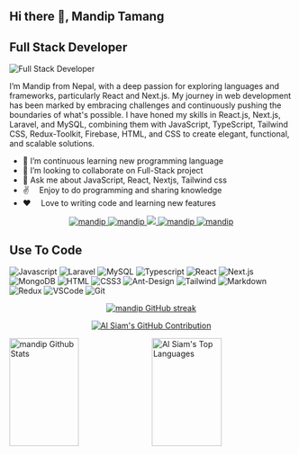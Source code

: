 ## Hi there 👋,  Mandip Tamang
## Full Stack Developer
![Full Stack Developer](https://media.licdn.com/dms/image/v2/D4D16AQH9zPiWGqVZyQ/profile-displaybackgroundimage-shrink_350_1400/profile-displaybackgroundimage-shrink_350_1400/0/1725382501520?e=1731542400&v=beta&t=2hhvkQEuLtDxi7d-N7rpH5_t9lVEeqpL3axj3NU8ZAQ)

I’m Mandip from Nepal, with a deep passion for exploring languages and frameworks, particularly React and Next.js. My journey in web development has been marked by embracing challenges and continuously pushing the boundaries of what's possible. I have honed my skills in React.js, Next.js, Laravel, and MySQL, combining them with JavaScript, TypeScript, Tailwind CSS, Redux-Toolkit, Firebase, HTML, and CSS to create elegant, functional, and scalable solutions.

- 🌱 I’m continuous learning new programming language 
- 👯 I’m looking to collaborate on Full-Stack project  
- 💬 Ask me about JavaScript, React, Nextjs, Tailwind css
-  ✌️ &emsp;Enjoy to do programming and sharing knowledge
- ❤️ &emsp;Love to writing code and learning new features

<p align="center">
 <a href="https://mandiptamang.vercel.app" target="blank">
  <img src="https://img.shields.io/badge/Website-DC143C?style=for-the-badge&logo=medium&logoColor=white" alt="mandip" />
  
 </a>
 <a href="https://linkedin.com/in/mandip-tamang" target="_blank">
  <img src="https://img.shields.io/badge/LinkedIn-0077B5?style=for-the-badge&logo=linkedin&logoColor=white" alt="mandip"/>
 </a>
 <a href="https://twitter.com/mandiptamang77" target="_blank">
  <img src="https://img.shields.io/badge/Twitter-1DA1F2?style=for-the-badge&logo=twitter&logoColor=white" />
 </a>
 <a href="https://instagram.com/mandiptamang125" target="_blank">
  <img src="https://img.shields.io/badge/Instagram-fe4164?style=for-the-badge&logo=instagram&logoColor=white" alt="mandip" />
 </a> 
 <a href="https://www.facebook.com/mandip.tamang.904/" target="_blank">
  <img src="https://img.shields.io/badge/Facebook-20BEFF?&style=for-the-badge&logo=facebook&logoColor=white" alt="mandip"  />
  </a> 
</p>


## Use To Code

![Javascript](https://img.shields.io/badge/Javascript-F0DB4F?style=for-the-badge&labelColor=black&logo=javascript&logoColor=F0DB4F)
![Laravel](https://img.shields.io/badge/Laravel-FF2D20?style=for-the-badge&labelColor=black&logo=laravel&logoColor=FF2D20)
![MySQL](https://img.shields.io/badge/MySQL-4479A1?style=for-the-badge&labelColor=black&logo=mysql&logoColor=4479A1)
![Typescript](https://img.shields.io/badge/Typescript-007acc?style=for-the-badge&labelColor=black&logo=typescript&logoColor=007acc)
![React](https://img.shields.io/badge/-React-61DBFB?style=for-the-badge&labelColor=black&logo=react&logoColor=61DBFB)
![Next.js](https://img.shields.io/badge/next.js-000000?style=for-the-badge&logo=nextdotjs&logoColor=white)
![MongoDB](https://img.shields.io/badge/MongoDB-4EA94B?style=for-the-badge&logo=mongodb&logoColor=white)
![HTML](https://img.shields.io/badge/HTML5-E34F26?style=for-the-badge&logo=html5&logoColor=white)
![CSS3](https://img.shields.io/badge/CSS3-1572B6?style=for-the-badge&logo=css3&logoColor=white)
![Ant-Design](https://img.shields.io/badge/AntDesign-0170FE?style=for-the-badge&logo=antdesign&logoColor=white)
![Tailwind](https://img.shields.io/badge/Tailwind_CSS-092749?style=for-the-badge&logo=tailwindcss&logoColor=06B6D4&labelColor=000000)
![Markdown](https://img.shields.io/badge/Markdown-000000?style=for-the-badge&logo=markdown&logoColor=white)
![Redux](https://img.shields.io/badge/Redux-593D88?style=for-the-badge&logo=redux&logoColor=white)
![VSCode](https://img.shields.io/badge/Visual_Studio-0078d7?style=for-the-badge&logo=visual%20studio&logoColor=white)
![Git](https://img.shields.io/badge/Git-F05032?style=for-the-badge&logo=git&logoColor=white)
<br />

<p align="center">
  <a href="https://github.com/mandiptmg">
    <img src="https://github-readme-streak-stats.herokuapp.com/?user=alsiam&theme=radical&border=7F3FBF&background=0D1117" alt="mandip GitHub streak"/>
  </a>
</p>

<p align="center">
  <a href="https://github.com/mandiptmg">
    <img src="https://github-profile-summary-cards.vercel.app/api/cards/profile-details?username=mandiptmg&theme=radical" alt="Al Siam's GitHub Contribution"/>
  </a>
</p>

<a> 
    <a href="https://github.com/mandiptmg"><img alt="mandip Github Stats" src="https://denvercoder1-github-readme-stats.vercel.app/api?username=mandiptmg&show_icons=true&count_private=true&theme=react&border_color=7F3FBF&bg_color=0D1117&title_color=F85D7F&icon_color=F8D866" height="192px" width="49.5%"/></a>
  <a href="https://github.com/mandiptmg"><img alt="Al Siam's Top Languages" src="https://denvercoder1-github-readme-stats.vercel.app/api/top-langs/?username=mandiptmg&langs_count=8&layout=compact&theme=react&border_color=7F3FBF&bg_color=0D1117&title_color=F85D7F&icon_color=F8D866" height="192px" width="49.5%"/></a>
  <br/>
</a>

